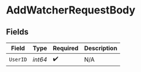 # AddWatcherRequestBody


## Fields

| Field              | Type               | Required           | Description        |
| ------------------ | ------------------ | ------------------ | ------------------ |
| `UserID`           | *int64*            | :heavy_check_mark: | N/A                |